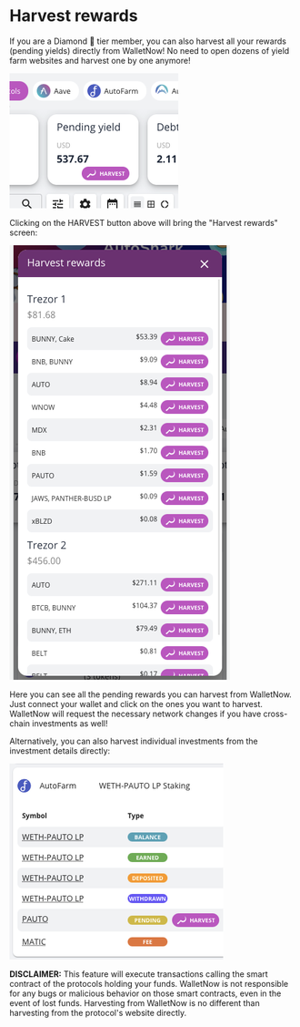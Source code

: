 # Harvest rewards

If you are a Diamond 💎  tier member, you can also harvest all your rewards (pending yields) directly from WalletNow! No need to open dozens of yield farm websites and harvest one by one anymore!

![](<../.gitbook/assets/image (75) (1) (1).png>)

Clicking on the HARVEST button above will bring the "Harvest rewards" screen:

![](<../.gitbook/assets/image (74).png>)

Here you can see all the pending rewards you can harvest from WalletNow. Just connect your wallet and click on the ones you want to harvest. WalletNow will request the necessary network changes if you have cross-chain investments as well!

Alternatively, you can also harvest individual investments from the investment details directly:

![](<../.gitbook/assets/image (76) (1) (1) (1).png>)

**DISCLAIMER:** This feature will execute transactions calling the smart contract of the protocols holding your funds. WalletNow is not responsible for any bugs or malicious behavior on those smart contracts, even in the event of lost funds. Harvesting from WalletNow is no different than harvesting from the protocol's website directly.
